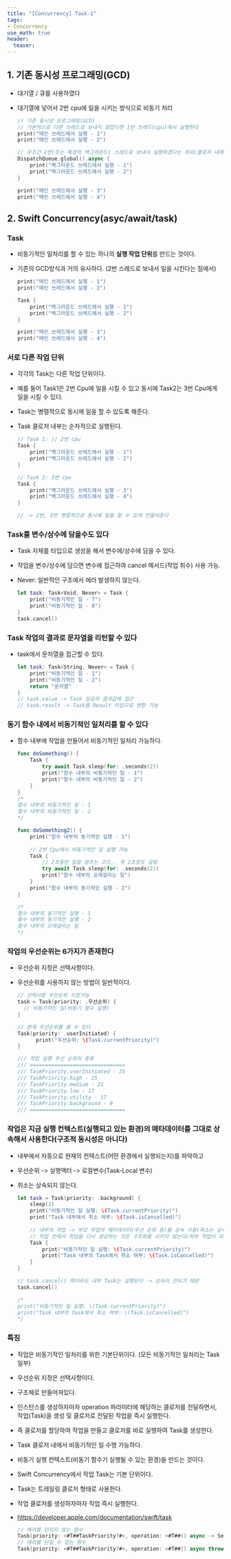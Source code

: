 ```yaml
---
title: "[Concurrency] Task-1"
tags: 
- Concurrency
use_math: true
header: 
  teaser: 
---
```


## 1. 기존 동시성 프로그래밍(GCD)

- 대기열 / 큐를 사용하였다
- 대기열에 넣어서 2번 cpu에 일을 시키는 방식으로 비동기 처리

  ```swift
  // 기존 동시성 프로그래밍(GCD)
  // 기본적으로 다른 쓰레드로 보내지 않았다면 1번 쓰레드(cpu)에서 실행한다
  print("메인 쓰레드에서 실행 - 1")
  print("메인 쓰레드에서 실행 - 2")
  
  // 무조건 2번(또는 특정의 백그라운드) 스레드로 보내서 실행하겠다는 의미(클로저 내에서는 순차적 실행) 
  DispatchQueue.global().async {
      print("백그라운드 쓰레드에서 실행 - 1")
      print("백그라운드 쓰레드에서 실행 - 2")
  }
  
  print("메인 쓰레드에서 실행 - 3")
  print("메인 쓰레드에서 실행 - 4")
  ```

## 2. Swift Concurrency(asyc/await/task)

### Task

- 비동기적인 일처리를 할 수 있는 하나의 **실행 작업 단위**를 만드는 것이다.
- 기존의 GCD방식과 거의 유사하다. (2번 스레드로 보내서 일을 시킨다는 점에서)

  ```swift
  print("메인 쓰레드에서 실행 - 1")
  print("메인 쓰레드에서 실행 - 2")
  
  Task {
      print("백그라운드 쓰레드에서 실행 - 1")
      print("백그라운드 쓰레드에서 실행 - 2")
  }
  
  print("메인 쓰레드에서 실행 - 3")
  print("메인 쓰레드에서 실행 - 4") 
  ```

### 서로 다른 작업 단위

- 각각의 Task는 다른 작업 단위이다.
- 예를 들어 Task1은 2번 Cpu에 일을 시킬 수 있고 동시에 Task2는 3번 Cpu에게 일을 시킬 수 있다.
- Task는 병렬적으로 동시에 일을 할 수 있도록 해준다.
- Task 클로저 내부는 순차적으로 실행된다.

  ```swift
  // Task 1: // 2번 cpu
  Task {
      print("백그라운드 쓰레드에서 실행 - 1")
      print("백그라운드 쓰레드에서 실행 - 2")
  }
  
  // Task 2: 3번 cpu
  Task {
      print("백그라운드 쓰레드에서 실행 - 3")
      print("백그라운드 쓰레드에서 실행 - 4")
  }
  
  // -> 2번, 3번 병렬적으로 동시에 일을 할 수 있게 만들어준다
  
  ```

### Task를 변수/상수에 담을수도 있다

- Task 자체를 타입으로 생성을 해서 변수에/상수에 담을 수 있다.
- 작업을 변수/상수에 담으면 변수에 접근하여 cancel 메서드(작업 취수) 사용 가능.
- Never: 일반적인 구조에서 에러 발생하지 않는다.

  ```swift
  let task: Task<Void, Never> = Task {
      print("비동기적인 일 - 7")
      print("비동기적인 일 - 8")
  }
  task.cancel()
  ```

### Task 작업의 결과로 문자열을 리턴할 수 있다

- task에서 문자열을 접근할 수 있다.

  ```swift
  let task: Task<String, Never> = Task {
      print("비동기적인 일 - 1")
      print("비동기적인 일 - 2")
      return "문자열"
  }
  // task.value -> Task 성공의 결과값에 접근
  // task.result -> Task를 Result 타입으로 변환 가능
  ```

### 동기 함수 내에서 비동기적인 일처리를 할 수 있다

- 함수 내부에 작업을 만들어서 비동기적인 일처리 가능하다.

  ```swift
  func doSomething() {
      Task {
          try await Task.sleep(for: .seconds(2))
          print("함수 내부의 비동기적인 일 - 1")
          print("함수 내부의 비동기적인 일 - 2")
      }
  }
  /*
  함수 내부의 비동기적인 일 - 1
  함수 내부의 비동기적인 일 - 2
  */
  
  func doSomething2() {
      print("함수 내부의 동기적인 실행 - 1")
      
      // 2번 Cpu에서 비동기적인 일 실행 가능
      Task {
          // 2초동안 일을 멈추는 코드.. 즉 2초정도 걸림
          try await Task.sleep(for: .seconds(2))
          print("함수 내부의 오래걸리는 일")
      }
      print("함수 내부의 동기적인 실행 - 2")
  }
  
  /*
  함수 내부의 동기적인 실행 - 1
  함수 내부의 동기적인 실행 - 2
  함수 내부의 오래걸리는 일
  */
  ```


### 작업의 우선순위는 6가지가 존재한다

- 우선순위 지정은 선택사항이다.
- 우선순위를 사용하지 않는 방법이 일반적이다.

  ```swift
  // 선택사항 우선순위 지정가능
  task = Task(priority: .우선순위) {
    // 비동기적인 일(비동기 함수 실행)
  }
  
  // 현재 우선순위를 볼 수 있다
  Task(priority: .userInitiated) {
    	print("우선순위: \(Task.currentPriority)")
  }
  
  /// 작업 실행 우선 순위의 종류
  /// ===============================
  /// TaskPriority.userInitiated - 25
  /// TaskPriority.high - 25
  /// TaskPriority.medium - 21
  /// TaskPriority.low - 17
  /// TaskPriority.utility - 17
  /// TaskPriority.background - 9
  /// ===============================
  ```
  

### 작업은 지금 실행 컨텍스트(실행되고 있는 환경)의 메타데이터를 그대로 상속해서 사용한다(구조적 동시성은 아니다)

- 내부에서 자동으로 현재의 컨텍스트(어떤 환경에서 실행되는지)를 파악하고

- 우선순위 -> 실행액터 -> 로컬변수(Task-Local 변수)

- 취소는 상속되지 않는다.

  ```swift
  let task = Task(priority: .background) {
      sleep(2)
      print("비동기적인 일 실행: \(Task.currentPriority)")
      print("Task 내부에서 취소 여부: \(Task.isCancelled)")
    
      // 내부의 작업 -> 부모 작업의 메타데이터(우선 순위 등)를 상속 사용(취소는 상속 불가)
      // 작업 안에서 작업을 다시 생성하는 것은 구조화를 시키지 않는다(하위 작업이 되는 것이 아니다)
      Task {
          print("비동기적인 일 실행: \(Task.currentPriority)")
          print("Task 내부의 Task에서 취소 여부: \(Task.isCancelled)")
      }
  }
  
  // task.cancel() 하더라도 내부 Task는 실행된다 -> 상속이 안되기 때문
  task.cancel()
  
  /*
  print("비동기적인 일 실행: \(Task.currentPriority)")
  print("Task 내부의 Task에서 취소 여부: \(Task.isCancelled)")
  */
  ```

  

### 특징

- 작업은 비동기적인 일처리를 위한 기본단위이다. (모든 비동기적인 일처리는 Task 일부)

- 우선순위 지정은 선택사항이다.

- 구조체로 만들어져있다.

- 인스턴스를 생성하자마자 operation 파라미터에 해당하는 클로저를 전달하면서, 작업(Task)을 생성 및 클로저로 전달된 작업을 즉시 실행한다.

- 즉 클로저를 할당하여 작업을 만들고 클로저를 바로 실행하여 Task를 생성한다.

- Task 클로저 내에서 비동기적인 일 수행 가능하다.

- 비동기 실행 컨텍스트(비동기 함수기 실행될 수 있는 환경)을 만드는 것이다.

- Swift Concurrency에서 작업 Task는 기본 단위이다.

- Task는 트레일링 클로저 형태로 사용한다.

- 작업 클로저를 생성하자마자 작업 즉시 실행한다.

- https://developer.apple.com/documentation/swift/task

  ```swift
  // 에러를 던지지 않는 함수
  Task(priority: <#T##TaskPriority?#>, operation: <#T##() async -> Sendable#>)
  // 에러를 던질 수 있는 함수
  Task(priority: <#T##TaskPriority?#>, operation: <#T##() async throws -> Sendable#>)
  ```

  
  
  
  
  

​	
